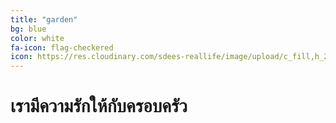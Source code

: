 ```yaml
---
title: "garden"
bg: blue
color: white
fa-icon: flag-checkered
icon: https://res.cloudinary.com/sdees-reallife/image/upload/c_fill,h_220,w_220,r_max/v1545223489/khai-sze-ong-308080-unsplash.png
---
```

# เรามีความรักให้กับครอบครัว

